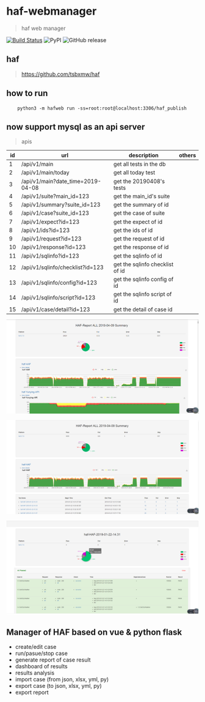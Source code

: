 # haf-webmanager

> haf web manager

[![Build Status](https://travis-ci.org/hautof/haf-webmanager.svg?branch=master)](https://travis-ci.org/hautof/haf-webmanager)
![PyPI](https://img.shields.io/pypi/v/hafweb.svg)
![GitHub release](https://img.shields.io/github/release/hautof/haf-webmanager.svg)

## haf

> https://github.com/tsbxmw/haf


## how to run

```
    python3 -m hafweb run -ss=root:root@localhost:3306/haf_publish
```

## now support mysql as an api server

> apis

| id | url | description | others |
|----|----|----|----|
|1| /api/v1/main | get all tests in the db | |
|2| /api/v1/main/today | get all today test | |
|3| /api/v1/main?date_time=2019-04-08 | get the 20190408's tests | |
|4| /api/v1/suite?main_id=123 | get the main_id's suite | |
|5| /api/v1/summary?suite_id=123 | get the summary of id | |
|6| /api/v1/case?suite_id=123 | get the case of suite | |
|7| /api/v1/expect?id=123 | get the expect of id | |
|8| /api/v1/ids?id=123 | get the ids of id | |
|9| /api/v1/request?id=123 | get the request of id | |
|10| /api/v1/response?id=123 | get the response of id | |
|11| /api/v1/sqlinfo?id=123 | get the sqlinfo of id | |
|12| /api/v1/sqlinfo/checklist?id=123 | get the sqlinfo checklist of id | |
|13| /api/v1/sqlinfo/config?id=123 | get the sqlinfo config of id | |
|14| /api/v1/sqlinfo/script?id=123 | get the sqlinfo script of id | |
|15| /api/v1/case/detail?id=123 | get the detail of case id | |


![](https://raw.githubusercontent.com/hautof/haf-webmanager/master/doc/index.png)

![](https://raw.githubusercontent.com/hautof/haf-webmanager/master/doc/main.png)

![](https://raw.githubusercontent.com/hautof/haf-webmanager/master/doc/test.png)


## Manager of HAF based on vue & python flask

- create/edit case
- run/pasue/stop case
- generate report of case result
- dashboard of results
- results analysis
- import case (from json, xlsx, yml, py)
- export case (to json, xlsx, yml, py)
- export report
